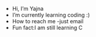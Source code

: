 -  Hi, I’m Yajna
-  I’m currently learning coding :)
-  How to reach me -just email
-  Fun fact:I am still learning C 

<!---
YajnaParamesh/YajnaParamesh is a ✨ special ✨ repository because its `README.md` (this file) appears on your GitHub profile.
You can click the Preview link to take a look at your changes.
--->
